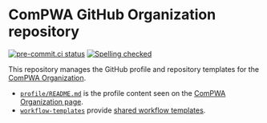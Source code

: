# ComPWA GitHub Organization repository

[![pre-commit.ci status](https://results.pre-commit.ci/badge/github/ComPWA/.github/main.svg)](https://results.pre-commit.ci/latest/github/ComPWA/.github/main)
[![Spelling checked](https://img.shields.io/badge/cspell-checked-brightgreen.svg)](https://github.com/streetsidesoftware/cspell/tree/master/packages/cspell)

This repository manages the GitHub profile and repository templates for the [ComPWA Organization](https://github.com/ComPWA).

- [`profile/README.md`](./profile/README.md) is the profile content seen on the [ComPWA Organization page](https://github.com/ComPWA).
- [`workflow-templates`](./workflow-templates) provide [shared workflow templates](https://docs.github.com/en/actions/learn-github-actions/sharing-workflows-with-your-organization).
